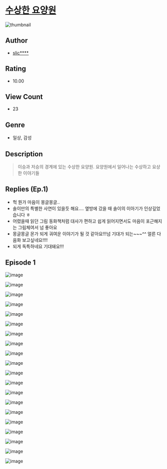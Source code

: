 # [수상한 요양원](https://comic.naver.com/challenge/list?titleId=810961)
![thumbnail](https://image-comic.pstatic.net/user_contents_data/challenge_comic/2023/05/25/upload_7075778679173177906_480x623.jpeg)

## Author
- [slic****](https://comic.naver.com/artistTitle?id=367139)

## Rating
- 10.00

## View Count
- 23

## Genre
- 일상, 감성

## Description
> 이승과 저승의 경계에 있는 수상한 요양원. 요양원에서 일어나는 수상하고 요상한 이야기들

## Replies (Ep.1)
- 헉 뭔가 마음이 몽글몽글..
- 솔이만의 특별한 사연이 있을듯 해요.... 옆방에 갔을 때 솔이의 이아기가 인상깊었습니다 ㅎ
- 어렸을때 읽던 그림 동화책처럼 대사가 편하고 쉽게 읽어지면서도 마음이 포근해지는 그림체여서 넘 좋아요
- 몽글몽글 몬가 되게 궈여운 이야기가 될 것 같아요!!!넘 기대가 되는~~~^^ 얼른 다음화 보고싶네요!!!!
- 되게 독특하네요 기대돼요!!!

## Episode 1
![image](https://image-comic.pstatic.net/user_contents_data/challenge_comic/2023/05/25/367139/upload_4134921702208450617.jpeg)

![image](https://image-comic.pstatic.net/user_contents_data/challenge_comic/2023/05/25/367139/upload_3617853089100423988.jpeg)

![image](https://image-comic.pstatic.net/user_contents_data/challenge_comic/2023/05/25/367139/upload_7003995942285436470.jpeg)

![image](https://image-comic.pstatic.net/user_contents_data/challenge_comic/2023/05/25/367139/upload_3474864904030467120.jpeg)

![image](https://image-comic.pstatic.net/user_contents_data/challenge_comic/2023/05/25/367139/upload_7219612392154882917.jpeg)

![image](https://image-comic.pstatic.net/user_contents_data/challenge_comic/2023/05/25/367139/upload_7293914279272592176.jpeg)

![image](https://image-comic.pstatic.net/user_contents_data/challenge_comic/2023/05/25/367139/upload_4134697414772208485.jpeg)

![image](https://image-comic.pstatic.net/user_contents_data/challenge_comic/2023/05/25/367139/upload_3906420993172780592.jpeg)

![image](https://image-comic.pstatic.net/user_contents_data/challenge_comic/2023/05/25/367139/upload_3761973765319582561.jpeg)

![image](https://image-comic.pstatic.net/user_contents_data/challenge_comic/2023/05/25/367139/upload_3618700786104611684.jpeg)

![image](https://image-comic.pstatic.net/user_contents_data/challenge_comic/2023/05/25/367139/upload_3991086717869634357.jpeg)

![image](https://image-comic.pstatic.net/user_contents_data/challenge_comic/2023/05/25/367139/upload_3904729957157790262.jpeg)

![image](https://image-comic.pstatic.net/user_contents_data/challenge_comic/2023/05/25/367139/upload_3474358222426879331.jpeg)

![image](https://image-comic.pstatic.net/user_contents_data/challenge_comic/2023/05/25/367139/upload_7364339974683244857.jpeg)

![image](https://image-comic.pstatic.net/user_contents_data/challenge_comic/2023/05/25/367139/upload_7089566533423686960.jpeg)

![image](https://image-comic.pstatic.net/user_contents_data/challenge_comic/2023/05/25/367139/upload_7365695891533030452.jpeg)

![image](https://image-comic.pstatic.net/user_contents_data/challenge_comic/2023/05/25/367139/upload_4063763332605490996.jpeg)

![image](https://image-comic.pstatic.net/user_contents_data/challenge_comic/2023/05/25/367139/upload_7076053552681006692.jpeg)

![image](https://image-comic.pstatic.net/user_contents_data/challenge_comic/2023/05/25/367139/upload_3689631406444077620.jpeg)

![image](https://image-comic.pstatic.net/user_contents_data/challenge_comic/2023/05/25/367139/upload_3546356253824672304.jpeg)
